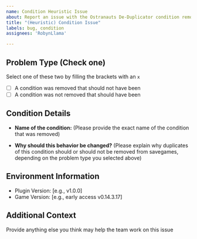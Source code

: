 ```yaml
---
name: Condition Heuristic Issue
about: Report an issue with the Ostranauts De-Duplicator condition removal heuristic or whitelist
title: "(Heuristic) Condition Issue"
labels: bug, condition
assignees: 'RobynLlama'

---
```


## Problem Type (Check one)

Select one of these two by filling the brackets with an `x`
- [ ] A condition was removed that should not have been
- [ ] A condition was not removed that should have been

## Condition Details

- **Name of the condition:**
  (Please provide the exact name of the condition that was removed)

- **Why should this behavior be changed?**
  (Please explain why duplicates of this condition should or should not be removed from savegames, depending on the problem type you selected above)

## Environment Information

- Plugin Version: [e.g., v1.0.0]
- Game Version: [e.g., early access v0.14.3.17]

## Additional Context

Provide anything else you think may help the team work on this issue
